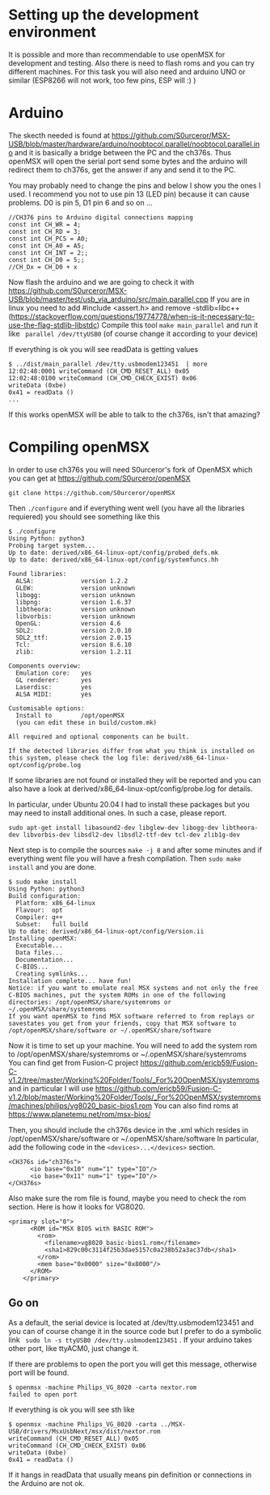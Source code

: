 # Setting up the development environment
It is possible and more than recommendable to use openMSX for development and testing. Also there is need to flash roms and you can try different machines. For this task you will also need and arduino UNO or similar (ESP8266 will not work, too few pins, ESP will :) )

# Arduino
The skecth needed is found at https://github.com/S0urceror/MSX-USB/blob/master/hardware/arduino/noobtocol.parallel/noobtocol.parallel.ino and it is basically a bridge between the PC and the ch376s. Thus openMSX will open the serial port send some bytes and the arduino will redirect them to ch376s, get the answer if any and send it to the PC.

You may probably need to change the pins and below I show you the ones I used. I recommend you not to use pin 13 (LED pin) because it can cause problems. D0 is pin 5, D1 pin 6 and so on ...
```
//CH376 pins to Arduino digital connections mapping
const int CH_WR = 4;
const int CH_RD = 3;
const int CH_PCS = A0;
const int CH_A0 = A5;
const int CH_INT = 2;;
const int CH_D0 = 5;;
//CH_Dx = CH_D0 + x
```

Now flash the arduino and we are going to check it with https://github.com/S0urceror/MSX-USB/blob/master/test/usb_via_arduino/src/main.parallel.cpp
If you are in linux you need to add #include <assert.h> and remove -stdlib=libc++ (https://stackoverflow.com/questions/19774778/when-is-it-necessary-to-use-the-flag-stdlib-libstdc)
Compile this tool ```make main_parallel``` and run it like ``` parallel /dev/ttyUSB0``` (of course change it according to your device)

If everything is ok you will see readData is getting values
```
$ ../dist/main_parallel /dev/tty.usbmodem123451  | more
12:02:48:0001 writeCommand (CH_CMD_RESET_ALL) 0x05
12:02:48:0100 writeCommand (CH_CMD_CHECK_EXIST) 0x06
writeData (0xbe)
0x41 = readData ()
...
```

If this works openMSX will be able to talk to the ch376s, isn't that amazing?


# Compiling openMSX
In order to use ch376s you will need S0urceror's fork of OpenMSX which you can get at https://github.com/S0urceror/openMSX
```
git clone https://github.com/S0urceror/openMSX
```
Then ```./configure```
and if everything went well (you have all the libraries requiered) you should see something like this

```
$ ./configure 
Using Python: python3
Probing target system...
Up to date: derived/x86_64-linux-opt/config/probed_defs.mk
Up to date: derived/x86_64-linux-opt/config/systemfuncs.hh

Found libraries:
  ALSA:             version 1.2.2
  GLEW:             version unknown
  libogg:           version unknown
  libpng:           version 1.6.37
  libtheora:        version unknown
  libvorbis:        version unknown
  OpenGL:           version 4.6
  SDL2:             version 2.0.10
  SDL2_ttf:         version 2.0.15
  Tcl:              version 8.6.10
  zlib:             version 1.2.11

Components overview:
  Emulation core:   yes
  GL renderer:      yes
  Laserdisc:        yes
  ALSA MIDI:        yes

Customisable options:
  Install to        /opt/openMSX
  (you can edit these in build/custom.mk)

All required and optional components can be built.

If the detected libraries differ from what you think is installed on this system, please check the log file: derived/x86_64-linux-opt/config/probe.log
```

If some libraries are not found or installed they will be reported and you can also have a look at  derived/x86_64-linux-opt/config/probe.log for details.

In particular, under Ubuntu 20.04 I had to install these packages but you may need to install additional ones. In such a case, please report.

```
sudo apt-get install libasound2-dev libglew-dev libogg-dev libtheora-dev libvorbis-dev libsdl2-dev libsdl2-ttf-dev tcl-dev zlib1g-dev
```

Next step is to compile the sources ```make -j 8``` and after some minutes and if everything went file you will have a fresh compilation. Then ```sudo make install``` and you are done.

```
$ sudo make install
Using Python: python3
Build configuration:
  Platform: x86_64-linux
  Flavour:  opt
  Compiler: g++
  Subset:   full build
Up to date: derived/x86_64-linux-opt/config/Version.ii
Installing openMSX:
  Executable...
  Data files...
  Documentation...
  C-BIOS...
  Creating symlinks...
Installation complete... have fun!
Notice: if you want to emulate real MSX systems and not only the free C-BIOS machines, put the system ROMs in one of the following directories: /opt/openMSX/share/systemroms or ~/.openMSX/share/systemroms
If you want openMSX to find MSX software referred to from replays or savestates you get from your friends, copy that MSX software to /opt/openMSX/share/software or ~/.openMSX/share/software
```

Now it is time to set up your machine. You will need to add the system rom to /opt/openMSX/share/systemroms or ~/.openMSX/share/systemroms  
You can find get from Fusion-C project https://github.com/ericb59/Fusion-C-v1.2/tree/master/Working%20Folder/Tools/_For%20OpenMSX/systemroms and in particular I will use https://github.com/ericb59/Fusion-C-v1.2/blob/master/Working%20Folder/Tools/_For%20OpenMSX/systemroms/machines/philips/vg8020_basic-bios1.rom
You can also find roms at https://www.planetemu.net/rom/msx-bios/ 

Then, you should include the ch376s device in the .xml which resides in /opt/openMSX/share/software or ~/.openMSX/share/software
In particular, add the following code in the ```<devices>...</devices>``` section.
```
<CH376s id="ch376s">
      <io base="0x10" num="1" type="IO"/>
      <io base="0x11" num="1" type="IO"/>
</CH376s>
```

Also make sure the rom file is found, maybe you need to check the rom section. Here is how it looks for VG8020.
```
<primary slot="0">
      <ROM id="MSX BIOS with BASIC ROM">
        <rom>
          <filename>vg8020_basic-bios1.rom</filename>
          <sha1>829c00c3114f25b3dae5157c0a238b52a3ac37db</sha1>
        </rom>
        <mem base="0x0000" size="0x8000"/>
      </ROM>
    </primary>
```

## Go on
As a default, the serial device is located at /dev/tty.usbmodem123451 and you can of course change it in the source code but I prefer to do a symbolic link ``` sudo ln -s ttyUSB0 /dev/tty.usbmodem123451``` . If your arduino takes other port, like ttyACM0, just change it.
 
 If there are problems to open the port you will get this message, otherwise port will be found.
 ```
$ openmsx -machine Philips_VG_8020 -carta nextor.rom
failed to open port
```

If everything is ok you will see sth like
```
$ openmsx -machine Philips_VG_8020 -carta ../MSX-USB/drivers/MsxUsbNext/msx/dist/nextor.rom 
writeCommand (CH_CMD_RESET_ALL) 0x05
writeCommand (CH_CMD_CHECK_EXIST) 0x06
writeData (0xbe)
0x41 = readData ()
```

If it hangs in readData that usually means pin definition or connections in the Arduino are not ok.
